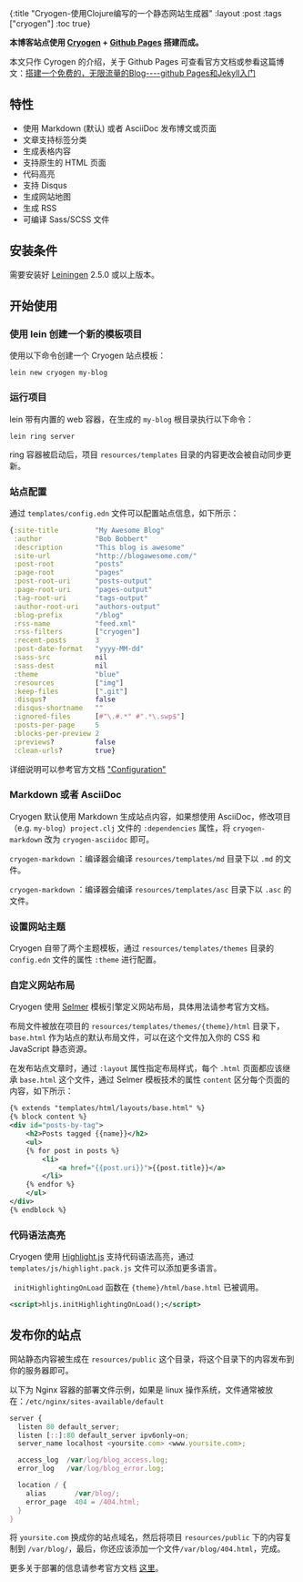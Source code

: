 {:title "Cryogen-使用Clojure编写的一个静态网站生成器"
 :layout :post
 :tags  ["cryogen"]
 :toc true}

 **本博客站点使用 [Cryogen](http://cryogenweb.org/index.html) + [Github Pages](https://pages.github.com/) 搭建而成。**

 本文只作 Cyrogen 的介绍，关于 Github Pages 可查看官方文档或参看这篇博文：[搭建一个免费的，无限流量的Blog----github Pages和Jekyll入门](http://www.ruanyifeng.com/blog/2012/08/blogging_with_jekyll.html)

## 特性

* 使用 Markdown (默认) 或者 AsciiDoc 发布博文或页面
* 文章支持标签分类
* 生成表格内容
* 支持原生的 HTML 页面
* 代码高亮
* 支持 Disqus
* 生成网站地图
* 生成 RSS
* 可编译 Sass/SCSS 文件

## 安装条件

需要安装好 [Leiningen][1] 2.5.0 或以上版本。

[1]: https://github.com/technomancy/leiningen

## 开始使用

### 使用 lein 创建一个新的模板项目

使用以下命令创建一个 Cryogen 站点模板：

```
lein new cryogen my-blog
```

### 运行项目

lein 带有内置的 web 容器，在生成的 `my-blog` 根目录执行以下命令：

```
lein ring server
```

ring 容器被启动后，项目 `resources/templates` 目录的内容更改会被自动同步更新。

### 站点配置

通过 `templates/config.edn` 文件可以配置站点信息，如下所示：

```clojure
{:site-title         "My Awesome Blog"
 :author             "Bob Bobbert"
 :description        "This blog is awesome"
 :site-url           "http://blogawesome.com/"
 :post-root          "posts"
 :page-root          "pages"
 :post-root-uri      "posts-output"
 :page-root-uri      "pages-output"
 :tag-root-uri       "tags-output"
 :author-root-uri    "authors-output"
 :blog-prefix        "/blog"
 :rss-name           "feed.xml"
 :rss-filters        ["cryogen"]
 :recent-posts       3
 :post-date-format   "yyyy-MM-dd"
 :sass-src           nil
 :sass-dest          nil
 :theme              "blue"
 :resources          ["img"]
 :keep-files         [".git"]
 :disqus?            false
 :disqus-shortname   ""
 :ignored-files      [#"\.#.*" #".*\.swp$"]
 :posts-per-page     5
 :blocks-per-preview 2
 :previews?          false
 :clean-urls?        true}
```

详细说明可以参考官方文档 ["Configuration"](http://cryogenweb.org/docs/configuration.html)

### Markdown 或者 AsciiDoc

Cryogen 默认使用 Markdown 生成站点内容，如果想使用 AsciiDoc，修改项目（e.g. `my-blog`）`project.clj` 文件的 `:dependencies` 属性，将 `cryogen-markdown` 改为 `cryogen-asciidoc` 即可。

`cryogen-markdown` ：编译器会编译 `resources/templates/md` 目录下以 `.md` 的文件。

`cryogen-markdown` ：编译器会编译 `resources/templates/asc` 目录下以 `.asc` 的文件。

### 设置网站主题

Cryogen 自带了两个主题模板，通过 `resources/templates/themes` 目录的 `config.edn` 文件的属性 `:theme` 进行配置。

### 自定义网站布局

Cryogen 使用 [Selmer](https://github.com/yogthos/Selmer) 模板引擎定义网站布局，具体用法请参考官方文档。

布局文件被放在项目的  `resources/templates/themes/{theme}/html` 目录下，`base.html` 作为站点的默认布局文件，可以在这个文件加入你的 CSS 和 JavaScript 静态资源。

在发布站点文章时，通过 `:layout` 属性指定布局样式，每个 `.html` 页面都应该继承 `base.html` 这个文件，通过 Selmer 模板技术的属性 `content` 区分每个页面的内容，如下所示：

```xml
{% extends "templates/html/layouts/base.html" %}
{% block content %}
<div id="posts-by-tag">
    <h2>Posts tagged {{name}}</h2>
    <ul>
    {% for post in posts %}
        <li>
            <a href="{{post.uri}}">{{post.title}}</a>
        </li>
    {% endfor %}
    </ul>
</div>
{% endblock %}
```

### 代码语法高亮

Cryogen 使用 [Highlight.js](https://highlightjs.org/) 支持代码语法高亮，通过 `templates/js/highlight.pack.js` 文件可以添加更多语言。

 ` initHighlightingOnLoad`  函数在 `{theme}/html/base.html` 已被调用。

```xml
<script>hljs.initHighlightingOnLoad();</script>
```

## 发布你的站点

网站静态内容被生成在 `resources/public` 这个目录，将这个目录下的内容发布到你的服务器即可。

以下为 Nginx 容器的部署文件示例，如果是 linux 操作系统，文件通常被放在：`/etc/nginx/sites-available/default`

```javascript
server {
  listen 80 default_server;
  listen [::]:80 default_server ipv6only=on;
  server_name localhost <yoursite.com> <www.yoursite.com>;

  access_log  /var/log/blog_access.log;
  error_log   /var/log/blog_error.log;

  location / {
    alias       /var/blog/;
    error_page  404 = /404.html;
  }
}
```


将 `yoursite.com` 换成你的站点域名，然后将项目 `resources/public` 下的内容复制到 `/var/blog/`，最后，你还应该添加一个文件`/var/blog/404.html`，完成。

更多关于部署的信息请参考官方文档 [这里](http://cryogenweb.org/docs/deploying-to-github-pages.html)。
